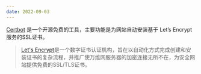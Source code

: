 ```yaml
---
date: 2022-09-03
---
```


[Certbot](https://certbot.eff.org/) 是一个开源免费的工具，主要功能是为网站自动安装基于 Let’s Encrypt服务的SSL证书。

> [Let's Encrypt](https://letsencrypt.org/)是一个数字证书认证机构，旨在以自动化方式完成创建和安装证书的复杂流程，并推广使万维网服务器的加密连接无所不在，为安全网站提供免费的SSL/TLS证书。